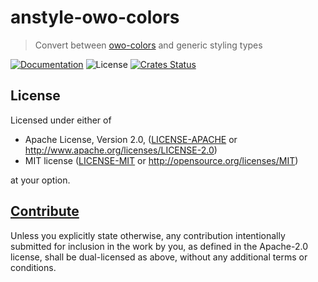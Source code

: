 # anstyle-owo-colors

> Convert between [owo-colors](https://lib.rs/owo-colors) and generic styling types

[![Documentation](https://img.shields.io/badge/docs-master-blue.svg)][Documentation]
![License](https://img.shields.io/crates/l/anstyle-owo-colors.svg)
[![Crates Status](https://img.shields.io/crates/v/anstyle-owo-colors.svg)](https://crates.io/crates/anstyle-owo-colors)

## License

Licensed under either of

* Apache License, Version 2.0, ([LICENSE-APACHE](LICENSE-APACHE) or <http://www.apache.org/licenses/LICENSE-2.0>)
* MIT license ([LICENSE-MIT](LICENSE-MIT) or <http://opensource.org/licenses/MIT>)

at your option.

## [Contribute](../../CONTRIBUTING.md)

Unless you explicitly state otherwise, any contribution intentionally
submitted for inclusion in the work by you, as defined in the Apache-2.0
license, shall be dual-licensed as above, without any additional terms or
conditions.

[Crates.io]: https://crates.io/crates/anstyle-owo-colors
[Documentation]: https://docs.rs/anstyle-owo-colors
